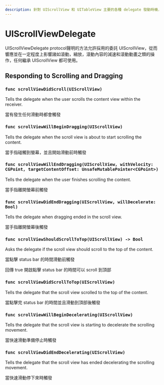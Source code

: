 ```yaml
---
description: 針對 UIScrollView 和 UITableView 主要的各種 delegate 發動時機，做說明
---
```


# UIScrollViewDelegate

UIScrollViewDelegate protocol聲明的方法允許採用的委託 UIScrollView，從而響應並在一定程度上影響諸如滾動，縮放，滾動內容的減速和滾動動畫之類的操作，任何繼承 UIScrollView 都可使用。

## Responding to Scrolling and Dragging

### `func scrollViewDidScroll(UIScrollView)`

Tells the delegate when the user scrolls the content view within the receiver.

當有發生任何滑動時都會觸發

### `func scrollViewWillBeginDragging(UIScrollView)`

Tells the delegate when the scroll view is about to start scrolling the content.

當手指碰觸到螢幕，並且開始滑動前時觸發

### `func scrollViewWillEndDragging(UIScrollView, withVelocity: CGPoint, targetContentOffset: UnsafeMutablePointer<CGPoint>)`

Tells the delegate when the user finishes scrolling the content.

當手指離開螢幕前觸發

### `func scrollViewDidEndDragging(UIScrollView, willDecelerate: Bool)`

Tells the delegate when dragging ended in the scroll view.

當手指離開螢幕後觸發

### `func scrollViewShouldScrollToTop(UIScrollView) -> Bool`

Asks the delegate if the scroll view should scroll to the top of the content.

當點擊 status bar 的時間滑動前觸發

回傳 true 開啟點擊 status bar 的時間可以 scroll 到頂部

### `func scrollViewDidScrollToTop(UIScrollView)`

Tells the delegate that the scroll view scrolled to the top of the content.

當點擊完 status bar 的時間並且滑動到頂部後觸發

### `func scrollViewWillBeginDecelerating(UIScrollView)`

Tells the delegate that the scroll view is starting to decelerate the scrolling movement.

當快速滑動準備停止時觸發

### `func scrollViewDidEndDecelerating(UIScrollView)`

Tells the delegate that the scroll view has ended decelerating the scrolling movement.

當快速滑動停下來時觸發



